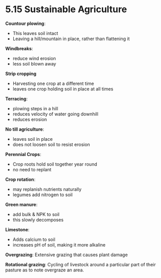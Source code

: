 # 5.15 Sustainable Agriculture

**Countour plowing**:

* This leaves soil intact
* Leaving a hill/mountain in place, rather than flattening it

**Windbreaks**:

* reduce wind erosion 
* less soil blown away

**Strip cropping**

* Harvesting one crop at a different time 
* leaves one crop holding soil in place at all times

**Terracing**:

* plowing steps in a hill
* reduces velocity of water going downhill
* reduces erosion

**No till agriculture**:

* leaves soil in place
* does not loosen soil to resist erosion

**Perennial Crops**:

* Crop roots hold soil together year round
* no need to replant

**Crop rotation**:

* may replanish nutrients naturally
* legumes add nitrogen to soil

**Green manure**:

* add bulk & NPK to soil
* this slowly decomposes

**Limestone**:

* Adds calcium to soil
* increases pH of soil, making it more alkaline

**Overgrazing**: Extensive grazing that causes plant damage

**Rotational grazing**: Cycling of livestock around a particular part of their pasture as to note overgraze an area.

